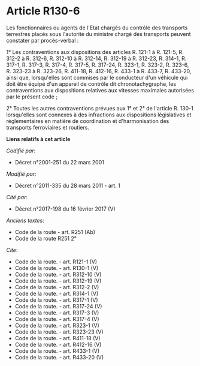 # Article R130-6

Les fonctionnaires ou agents de l'Etat chargés du contrôle des transports terrestres placés sous l'autorité du ministre
chargé des transports peuvent constater par procès-verbal : 

1° Les contraventions aux dispositions des articles R. 121-1 à R. 121-5, R. 312-2 à R. 312-6, R. 312-10 à R. 312-14, R.
312-19 à R. 312-23, R. 314-1, R. 317-1, R. 317-3, R. 317-4, R. 317-5, R. 317-24, R. 323-1, R. 323-2, R. 323-6, R. 323-23 à R.
323-26, R. 411-18, R. 412-16, R. 433-1 à R. 433-7, R. 433-20, ainsi que, lorsqu'elles sont commises par le conducteur d'un
véhicule qui doit être équipé d'un appareil de contrôle dit chronotachygraphe, les contraventions aux dispositions relatives
aux vitesses maximales autorisées par le présent code ; 

2° Toutes les autres contraventions prévues aux 1° et 2° de l'article R. 130-1 lorsqu'elles sont connexes à des infractions
aux dispositions législatives et réglementaires en matière de coordination et d'harmonisation des transports ferroviaires et
routiers.

**Liens relatifs à cet article**

_Codifié par_:

  - Décret n°2001-251 du 22 mars 2001

_Modifié par_:

  - Décret n°2011-335 du 28 mars 2011 - art. 1

_Cité par_:

  - Décret n°2017-198 du 16 février 2017 (V)

_Anciens textes_:

  - Code de la route - art. R251 (Ab)
  - Code de la route R251 2°

_Cite_:

  - Code de la route. - art. R121-1 (V)
  - Code de la route. - art. R130-1 (V)
  - Code de la route. - art. R312-10 (V)
  - Code de la route. - art. R312-19 (V)
  - Code de la route. - art. R312-2 (V)
  - Code de la route. - art. R314-1 (V)
  - Code de la route. - art. R317-1 (V)
  - Code de la route. - art. R317-24 (V)
  - Code de la route. - art. R317-3 (V)
  - Code de la route. - art. R317-4 (V)
  - Code de la route. - art. R323-1 (V)
  - Code de la route. - art. R323-23 (V)
  - Code de la route. - art. R411-18 (V)
  - Code de la route. - art. R412-16 (V)
  - Code de la route. - art. R433-1 (V)
  - Code de la route. - art. R433-20 (V)
